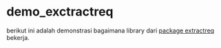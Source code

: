 # demo_exctractreq

berikut ini adalah demonstrasi bagaimana library dari [package extractreq](https://github.com/asyrofist/Extraction-Requirement) bekerja.
